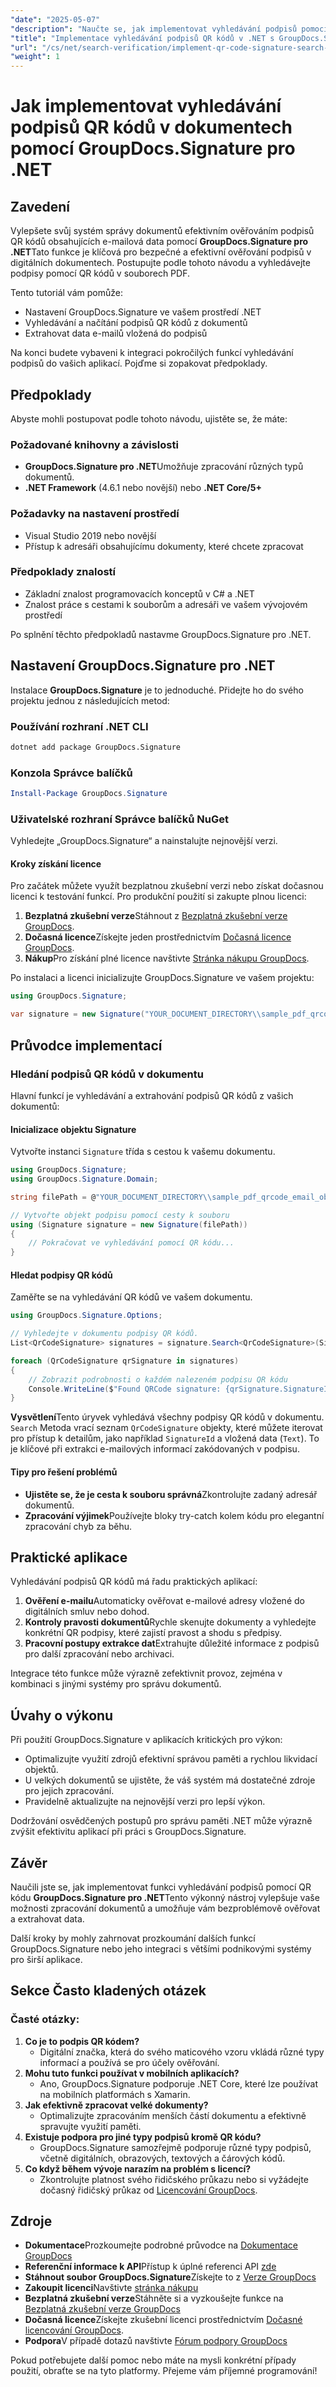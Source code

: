 ```yaml
---
"date": "2025-05-07"
"description": "Naučte se, jak implementovat vyhledávání podpisů pomocí QR kódu v PDF pomocí GroupDocs.Signature pro .NET. Vylepšete ověřování dokumentů a extrahujte e-mailová data z podpisů."
"title": "Implementace vyhledávání podpisů QR kódů v .NET s GroupDocs.Signature"
"url": "/cs/net/search-verification/implement-qr-code-signature-search-groupdocs-dotnet/"
"weight": 1
---
```


# Jak implementovat vyhledávání podpisů QR kódů v dokumentech pomocí GroupDocs.Signature pro .NET

## Zavedení

Vylepšete svůj systém správy dokumentů efektivním ověřováním podpisů QR kódů obsahujících e-mailová data pomocí **GroupDocs.Signature pro .NET**Tato funkce je klíčová pro bezpečné a efektivní ověřování podpisů v digitálních dokumentech. Postupujte podle tohoto návodu a vyhledávejte podpisy pomocí QR kódů v souborech PDF.

Tento tutoriál vám pomůže:
- Nastavení GroupDocs.Signature ve vašem prostředí .NET
- Vyhledávání a načítání podpisů QR kódů z dokumentů
- Extrahovat data e-mailů vložená do podpisů

Na konci budete vybaveni k integraci pokročilých funkcí vyhledávání podpisů do vašich aplikací. Pojďme si zopakovat předpoklady.

## Předpoklady

Abyste mohli postupovat podle tohoto návodu, ujistěte se, že máte:

### Požadované knihovny a závislosti
- **GroupDocs.Signature pro .NET**Umožňuje zpracování různých typů dokumentů.
- **.NET Framework** (4.6.1 nebo novější) nebo **.NET Core/5+**

### Požadavky na nastavení prostředí
- Visual Studio 2019 nebo novější
- Přístup k adresáři obsahujícímu dokumenty, které chcete zpracovat

### Předpoklady znalostí
- Základní znalost programovacích konceptů v C# a .NET
- Znalost práce s cestami k souborům a adresáři ve vašem vývojovém prostředí

Po splnění těchto předpokladů nastavme GroupDocs.Signature pro .NET.

## Nastavení GroupDocs.Signature pro .NET

Instalace **GroupDocs.Signature** je to jednoduché. Přidejte ho do svého projektu jednou z následujících metod:

### Používání rozhraní .NET CLI
```bash
dotnet add package GroupDocs.Signature
```

### Konzola Správce balíčků
```powershell
Install-Package GroupDocs.Signature
```

### Uživatelské rozhraní Správce balíčků NuGet
Vyhledejte „GroupDocs.Signature“ a nainstalujte nejnovější verzi.

#### Kroky získání licence
Pro začátek můžete využít bezplatnou zkušební verzi nebo získat dočasnou licenci k testování funkcí. Pro produkční použití si zakupte plnou licenci:
1. **Bezplatná zkušební verze**Stáhnout z [Bezplatná zkušební verze GroupDocs](https://releases.groupdocs.com/signature/net/).
2. **Dočasná licence**Získejte jeden prostřednictvím [Dočasná licence GroupDocs](https://purchase.groupdocs.com/temporary-license/).
3. **Nákup**Pro získání plné licence navštivte [Stránka nákupu GroupDocs](https://purchase.groupdocs.com/buy).

Po instalaci a licenci inicializujte GroupDocs.Signature ve vašem projektu:
```csharp
using GroupDocs.Signature;

var signature = new Signature("YOUR_DOCUMENT_DIRECTORY\\sample_pdf_qrcode_email_object.pdf");
```

## Průvodce implementací

### Hledání podpisů QR kódů v dokumentu
Hlavní funkcí je vyhledávání a extrahování podpisů QR kódů z vašich dokumentů:

#### Inicializace objektu Signature
Vytvořte instanci `Signature` třída s cestou k vašemu dokumentu.
```csharp
using GroupDocs.Signature;
using GroupDocs.Signature.Domain;

string filePath = @"YOUR_DOCUMENT_DIRECTORY\\sample_pdf_qrcode_email_object.pdf";

// Vytvořte objekt podpisu pomocí cesty k souboru
using (Signature signature = new Signature(filePath))
{
    // Pokračovat ve vyhledávání pomocí QR kódu...
}
```

#### Hledat podpisy QR kódů
Zaměřte se na vyhledávání QR kódů ve vašem dokumentu.
```csharp
using GroupDocs.Signature.Options;

// Vyhledejte v dokumentu podpisy QR kódů.
List<QrCodeSignature> signatures = signature.Search<QrCodeSignature>(SignatureType.QrCode);

foreach (QrCodeSignature qrSignature in signatures)
{
    // Zobrazit podrobnosti o každém nalezeném podpisu QR kódu
    Console.WriteLine($"Found QRCode signature: {qrSignature.SignatureId} with text {qrSignature.Text}");
}
```
**Vysvětlení**Tento úryvek vyhledává všechny podpisy QR kódů v dokumentu. `Search` Metoda vrací seznam `QrCodeSignature` objekty, které můžete iterovat pro přístup k detailům, jako například `SignatureId` a vložená data (`Text`). To je klíčové při extrakci e-mailových informací zakódovaných v podpisu.

#### Tipy pro řešení problémů
- **Ujistěte se, že je cesta k souboru správná**Zkontrolujte zadaný adresář dokumentů.
- **Zpracování výjimek**Používejte bloky try-catch kolem kódu pro elegantní zpracování chyb za běhu.

## Praktické aplikace
Vyhledávání podpisů QR kódů má řadu praktických aplikací:
1. **Ověření e-mailu**Automaticky ověřovat e-mailové adresy vložené do digitálních smluv nebo dohod.
2. **Kontroly pravosti dokumentů**Rychle skenujte dokumenty a vyhledejte konkrétní QR podpisy, které zajistí pravost a shodu s předpisy.
3. **Pracovní postupy extrakce dat**Extrahujte důležité informace z podpisů pro další zpracování nebo archivaci.

Integrace této funkce může výrazně zefektivnit provoz, zejména v kombinaci s jinými systémy pro správu dokumentů.

## Úvahy o výkonu
Při použití GroupDocs.Signature v aplikacích kritických pro výkon:
- Optimalizujte využití zdrojů efektivní správou paměti a rychlou likvidací objektů.
- U velkých dokumentů se ujistěte, že váš systém má dostatečné zdroje pro jejich zpracování.
- Pravidelně aktualizujte na nejnovější verzi pro lepší výkon.

Dodržování osvědčených postupů pro správu paměti .NET může výrazně zvýšit efektivitu aplikací při práci s GroupDocs.Signature.

## Závěr
Naučili jste se, jak implementovat funkci vyhledávání podpisů pomocí QR kódu **GroupDocs.Signature pro .NET**Tento výkonný nástroj vylepšuje vaše možnosti zpracování dokumentů a umožňuje vám bezproblémově ověřovat a extrahovat data.

Další kroky by mohly zahrnovat prozkoumání dalších funkcí GroupDocs.Signature nebo jeho integraci s většími podnikovými systémy pro širší aplikace.

## Sekce Často kladených otázek
### Časté otázky:
1. **Co je to podpis QR kódem?**
   - Digitální značka, která do svého maticového vzoru vkládá různé typy informací a používá se pro účely ověřování.
2. **Mohu tuto funkci používat v mobilních aplikacích?**
   - Ano, GroupDocs.Signature podporuje .NET Core, které lze používat na mobilních platformách s Xamarin.
3. **Jak efektivně zpracovat velké dokumenty?**
   - Optimalizujte zpracováním menších částí dokumentu a efektivně spravujte využití paměti.
4. **Existuje podpora pro jiné typy podpisů kromě QR kódu?**
   - GroupDocs.Signature samozřejmě podporuje různé typy podpisů, včetně digitálních, obrazových, textových a čárových kódů.
5. **Co když během vývoje narazím na problém s licencí?**
   - Zkontrolujte platnost svého řidičského průkazu nebo si vyžádejte dočasný řidičský průkaz od [Licencování GroupDocs](https://purchase.groupdocs.com/temporary-license/).

## Zdroje
- **Dokumentace**Prozkoumejte podrobné průvodce na [Dokumentace GroupDocs](https://docs.groupdocs.com/signature/net/)
- **Referenční informace k API**Přístup k úplné referenci API [zde](https://reference.groupdocs.com/signature/net/)
- **Stáhnout soubor GroupDocs.Signature**Získejte to z [Verze GroupDocs](https://releases.groupdocs.com/signature/net/)
- **Zakoupit licenci**Navštivte [stránka nákupu](https://purchase.groupdocs.com/buy)
- **Bezplatná zkušební verze**Stáhněte si a vyzkoušejte funkce na [Bezplatná zkušební verze GroupDocs](https://releases.groupdocs.com/signature/net/)
- **Dočasná licence**Získejte zkušební licenci prostřednictvím [Dočasné licencování GroupDocs](https://purchase.groupdocs.com/temporary-license/).
- **Podpora**V případě dotazů navštivte [Fórum podpory GroupDocs](https://forum.groupdocs.com/c/signature/)

Pokud potřebujete další pomoc nebo máte na mysli konkrétní případy použití, obraťte se na tyto platformy. Přejeme vám příjemné programování!
